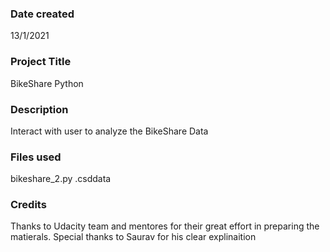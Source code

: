 ### Date created
13/1/2021

### Project Title
BikeShare Python

### Description
Interact with user to analyze the BikeShare Data

### Files used
bikeshare_2.py
.csddata

### Credits
Thanks to Udacity team and mentores for their great effort in preparing the matierals.
Special thanks to Saurav for his clear explinaition